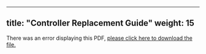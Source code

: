  ---
title: "Controller Replacement Guide"
weight: 15
---

<object data="https://www.truenas.com/docs/files/XControllerReplacement1.2.pdf" type="application/pdf" width="95%" height="1000">
  There was an error displaying this PDF, <a href="https://www.truenas.com/docs/files/XControllerReplacement1.2.pdf">please click here to download the file.</a>
</object>
